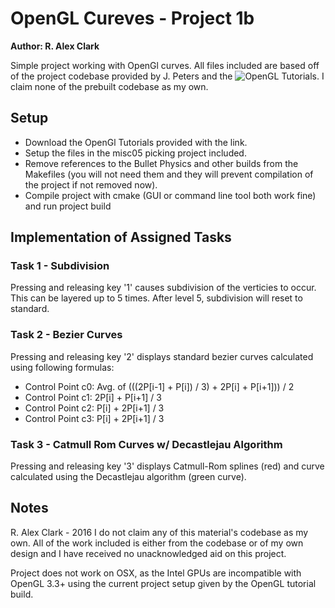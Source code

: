 # OpenGL Cureves - Project 1b
__Author: R. Alex Clark__

Simple project working with OpenGl curves. All files included are based off of the project codebase provided by J. Peters and the ![OpenGL Tutorials](http://www.opengl-tutorial.org/download/). I claim none of the prebuilt codebase as my own.

## Setup

* Download the OpenGl Tutorials provided with the link.
* Setup the files in the misc05 picking project included. 
* Remove references to the Bullet Physics and other builds from the Makefiles (you will not need them and they will prevent compilation of the project if not removed now).
* Compile project with cmake (GUI or command line tool both work fine) and run project build

## Implementation of Assigned Tasks

### Task 1 - Subdivision
Pressing and releasing key '1' causes subdivision of the verticies to occur. This can be layered up to 5 times. After level 5, subdivision will reset to standard.

### Task 2 - Bezier Curves
Pressing and releasing key '2' displays standard bezier curves calculated using following formulas:
* Control Point c0: Avg. of (((2P[i-1] + P[i]) / 3) + 2P[i] + P[i+1])) / 2
* Control Point c1: 2P[i] + P[i+1] / 3
* Control Point c2: P[i] + 2P[i+1] / 3
* Control Point c3: P[i] + 2P[i+1] / 3

### Task 3 - Catmull Rom Curves w/ Decastlejau Algorithm
Pressing and releasing key '3' displays Catmull-Rom splines (red) and curve calculated using the Decastlejau algorithm (green curve).

## Notes
R. Alex Clark - 2016
I do not claim any of this material's codebase as my own. All of the work included is either from the codebase or of my own design and I have received no unacknowledged aid on this project.

Project does not work on OSX, as the Intel GPUs are incompatible with OpenGL 3.3+ using the current project setup given by the OpenGL tutorial build.
